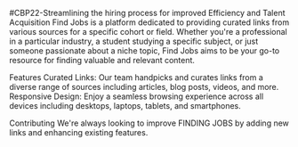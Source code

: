 #CBP22-Streamlining the hiring process for improved Efficiency and Talent Acquisition
Find Jobs is a platform dedicated to providing curated links from various sources for a specific cohort or field. Whether you're a professional in a particular industry, a student studying a specific subject, or just someone passionate about a niche topic, Find Jobs aims to be your go-to resource for finding valuable and relevant content.

Features
Curated Links: Our team handpicks and curates links from a diverse range of sources including articles, blog posts, videos, and more.
Responsive Design: Enjoy a seamless browsing experience across all devices including desktops, laptops, tablets, and smartphones.


Contributing
We're always looking to improve FINDING JOBS by adding new links and enhancing existing features.
